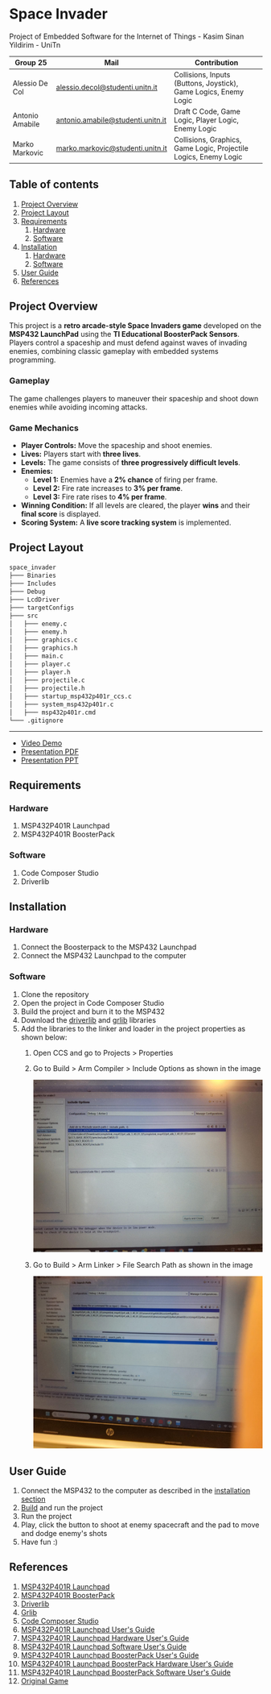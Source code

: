 # Space Invader
Project of Embedded Software for the Internet of Things - Kasim Sinan Yildirim - UniTn

| Group 25        | Mail | Contribution |
|--|--|--|
| Alessio De Col | alessio.decol@studenti.unitn.it | Collisions, Inputs (Buttons, Joystick), Game Logics, Enemy Logic|
| Antonio Amabile | antonio.amabile@studenti.unitn.it | Draft C Code, Game Logic, Player Logic, Enemy Logic|
| Marko Markovic | marko.markovic@studenti.unitn.it | Collisions, Graphics, Game Logic, Projectile Logics, Enemy Logic|

## Table of contents
1. [Project Overview](#project-overview)
2. [Project Layout](#project-layout)
3. [Requirements](#requirements)
    1. [Hardware](#hardware)
    2. [Software](#software)
4. [Installation](#installation)
    1. [Hardware](#hardware-1)
    2. [Software](#software-1)
5. [User Guide](#user-guide)
6. [References](#references)

<a name="project-overview"></a>
## Project Overview  
This project is a **retro arcade-style Space Invaders game** developed on the **MSP432 LaunchPad** using the **TI Educational BoosterPack Sensors**. Players control a spaceship and must defend against waves of invading enemies, combining classic gameplay with embedded systems programming.

### Gameplay  
The game challenges players to maneuver their spaceship and shoot down enemies while avoiding incoming attacks.  

### Game Mechanics  
- **Player Controls:** Move the spaceship and shoot enemies.  
- **Lives:** Players start with **three lives**.  
- **Levels:** The game consists of **three progressively difficult levels**.  
- **Enemies:**  
  - **Level 1:** Enemies have a **2% chance** of firing per frame.  
  - **Level 2:** Fire rate increases to **3% per frame**.  
  - **Level 3:** Fire rate rises to **4% per frame**.  
- **Winning Condition:** If all levels are cleared, the player **wins** and their **final score** is displayed.  
- **Scoring System:** A **live score tracking system** is implemented.  




## Project Layout
```
space_invader
├─── Binaries
├─── Includes
├─── Debug
├─── LcdDriver
├─── targetConfigs
├─── src
│   ├─── enemy.c
│   ├─── enemy.h
│   ├─── graphics.c
│   ├─── graphics.h
│   ├─── main.c
│   ├─── player.c
│   ├─── player.h
│   ├─── projectile.c
│   ├─── projectile.h
│   ├─── startup_msp432p401r_ccs.c
│   ├─── system_msp432p401r.c
│   ├─── msp432p401r.cmd
└─── .gitignore
```



<hr>

* [Video Demo](https://www.youtube.com/)
* [Presentation PDF](https://github.com/Canovaking/spaceInvader/)
* [Presentation PPT](https://github.com/Canovaking/spaceInvader/)

<a name="requirements"></a>
## Requirements
<a name="hardware"></a>
### Hardware
1. MSP432P401R Launchpad
2. MSP432P401R BoosterPack

<a name="software"></a>
### Software
1. Code Composer Studio
2. Driverlib

<a name="installation"></a>
## Installation
<a name="hardware-1"></a>
### Hardware
1. Connect the Boosterpack to the MSP432 Launchpad
2. Connect the MSP432 Launchpad to the computer
<a name="software-1"></a>
### Software
1. Clone the repository
2. Open the project in Code Composer Studio
3. Build the project and burn it to the MSP432
4. Download the [driverlib](https://www.ti.com/tool/MSPDRIVERLIB) and [grlib](https://www.ti.com/tool/MSP-GRLIB) libraries
5. Add the libraries to the linker and loader in the project properties as shown below:
    1. Open CCS and go to Projects > Properties
    2. Go to Build > Arm Compiler > Include Options as shown in the image

        <img src="https://github.com/Canovaking/spaceInvader/blob/main/images/Step1.jpeg">
        
    3. Go to Build > Arm Linker > File Search Path as shown in the image

        <img src="https://github.com/Canovaking/spaceInvader/blob/main/images/Step2.jpeg">


<a name="user-guide"></a>
## User Guide
1. Connect the MSP432 to the computer as described in the [installation section](#installation)
2. [Build](#hardware-1) and run the project
3. Run the project
4. Play, click the button to shoot at enemy spacecraft and the pad to move and dodge enemy's shots
5. Have fun :)

<a name="references"></a>
## References
1. [MSP432P401R Launchpad](https://www.ti.com/tool/MSP-EXP432P401R)
2. [MSP432P401R BoosterPack](https://www.ti.com/tool/BOOSTXL-EDUMKII)
3. [Driverlib](https://www.ti.com/tool/MSPDRIVERLIB)
4. [Grlib](https://www.ti.com/tool/MSP-GRLIB)
5. [Code Composer Studio](http://www.ti.com/tool/CCSTUDIO)
6. [MSP432P401R Launchpad User's Guide](https://www.ti.com/lit/ug/slau356i/slau356i.pdf)
7. [MSP432P401R Launchpad Hardware User's Guide](https://www.ti.com/lit/ug/slau356j/slau356j.pdf)
8. [MSP432P401R Launchpad Software User's Guide](https://www.ti.com/lit/ug/slau356k/slau356k.pdf)
9. [MSP432P401R Launchpad BoosterPack User's Guide](https://www.ti.com/lit/ug/slau356l/slau356l.pdf)
10. [MSP432P401R Launchpad BoosterPack Hardware User's Guide](https://www.ti.com/lit/ug/slau356m/slau356m.pdf)
11. [MSP432P401R Launchpad BoosterPack Software User's Guide](https://www.ti.com/lit/ug/slau356n/slau356n.pdf)
12. [Original Game](https://freeinvaders.org/)
